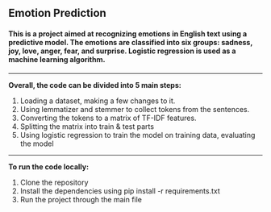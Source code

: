## Emotion Prediction
#### This is a project aimed at recognizing emotions in English text using a predictive model. The emotions are classified into six groups: sadness, joy, love, anger, fear, and surprise. Logistic regression is used as a machine learning algorithm.
_____
**Overall, the code can be divided into 5 main steps:**
 1. Loading a dataset, making a few changes to it.
 2. Using lemmatizer and stemmer to collect tokens from the sentences. 
 3. Converting the tokens to a matrix of TF-IDF features.
 4. Splitting the matrix into train & test parts
 5. Using logistic regression to train the model on training data, evaluating the model
_____
**To run the code locally:**
 1. Clone the repository
 2. Install the dependencies using pip install -r requirements.txt
 3. Run the project through the main file